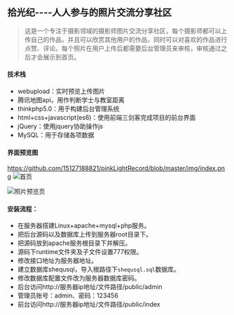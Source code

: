 ## 拾光纪----人人参与的照片交流分享社区
> 这是一个专注于摄影领域的摄影师图片交流分享社区，每个摄影师都可以上传自己的作品，并且可以欣赏其他用户的作品，同时可以对喜欢的作品进行点赞、评论。每个照片在用户上传后都需要后台管理员来审核，审核通过之后才会展示到首页。

#### 技术栈

- webupload：实时预览上传图片
- 腾讯地图api，用作判断学士与教室距离
- thinkphp5.0：用于构建后台管理系统
- html+css+javascript(es6)：使用前端三剑客完成项目的前台界面
- jQuery：使用jquery协助操作js
- MySQL：用于存储各项数据

#### 界面预览图
https://github.com/15127188821/pinkLightRecord/blob/master/img/index.png
![首页](../blob/master/img/index.png)

![照片预览页](/tree/master/img/detail.png)

#### 安装流程：

- 在服务器搭建Linux+apache+mysql+php服务。
- 把后台源码以及数据库上传到服务器root目录下。
- 把源码放到apache服务根目录下并解压。
- 源码下runtime文件夹及子文件设置777权限。
- 修改接口地址为服务器地址。
- 建立数据库shequsql，导入根路径下`shequsql.sql`数据库。
- 修改数据库配置文件改为服务器数据库密码。
- 后台访问http://服务器ip地址/文件路径/public/admin
- 管理员账号：admin、密码：123456
- 前台访问http://服务器ip地址/文件路径/public/index
